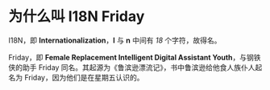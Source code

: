 # 为什么叫 I18N Friday

I18N，即 **Internationalization**，**I** 与 **n** 中间有 _18_ 个字符，故得名。

Friday，即 **Female Replacement Intelligent Digital Assistant Youth**，与钢铁侠的助手 Friday 同名。其起源为《鲁滨逊漂流记》，书中鲁滨逊给他食人族仆人起名为 Friday，因为他们是在星期五认识的。
